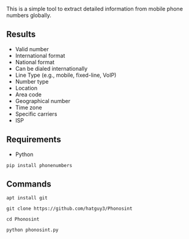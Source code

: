This is a simple tool to extract detailed information from mobile phone numbers globally.

Results
---
- Valid number
- International format
- National format
- Can be dialed internationally
- Line Type (e.g., mobile, fixed-line, VoIP)
- Number type
- Location
- Area code
- Geographical number
- Time zone
- Specific carriers
- ISP

Requirements
---
* Python

`pip install phonenumbers`

Commands
---
`apt install git`

`git clone https://github.com/hatguy3/Phonosint`

`cd Phonosint`

`python phonosint.py`